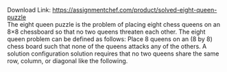 Download Link: https://assignmentchef.com/product/solved-eight-queen-puzzle
<br>
The eight queen puzzle is the problem of placing eight chess queens on an 8×8 chessboard so that no two queens threaten each other. The eight queen problem can be defined as follows: Place 8 queens on an (8 by 8) chess board such that none of the queens attacks any of the others. A solution configuration solution requires that no two queens share the same row, column, or diagonal like the following.